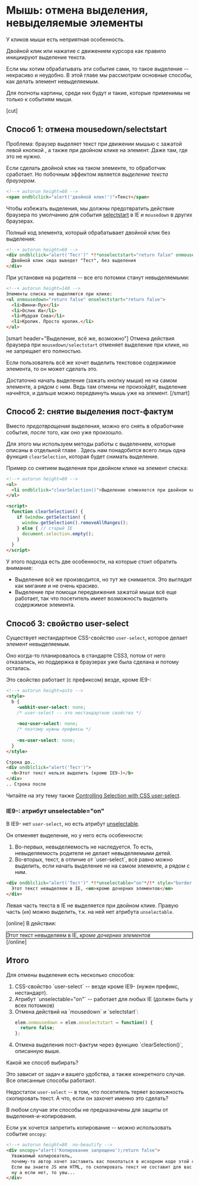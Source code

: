 # Мышь: отмена выделения, невыделяемые элементы

У кликов мыши есть неприятная особенность.

Двойной клик или нажатие с движением курсора как правило инициируют выделение текста.

Если мы хотим обрабатывать эти события сами, то такое выделение -- некрасиво и неудобно. В этой главе мы рассмотрим основные способы, как делать элемент невыделяемым. 

Для полноты картины, среди них будут и такие, которые применимы не только к событиям мыши.

[cut]

## Способ 1: отмена mousedown/selectstart

Проблема: браузер выделяет текст при движении мышью с зажатой левой кнопкой , а также при двойном клике на элемент. Даже там, где это не нужно.

Если сделать двойной клик на таком элементе, то обработчик сработает. Но побочным эффектом является *выделение текста браузером*.

```html
<!--+ autorun height=60 -->
<span ondblclick="alert('двойной клик!')">Текст</span>
```

Чтобы избежать выделения, мы должны предотвратить действие браузера по умолчанию для события [selectstart](http://msdn.microsoft.com/en-us/library/ms536969%28VS.85%29.aspx) в IE и `mousedown` в других браузерах.

Полный код элемента, который обрабатывает двойной клик без выделения:

```html
<!--+ autorun height=60 -->
<div ondblclick="alert('Тест')" *!*onselectstart="return false" onmousedown="return false"*/!*>
  Двойной клик сюда выведет "Тест", без выделения
</div>
```

При установке на родителя -- все его потомки станут невыделяемыми:

```html
<!--+ autorun height=140 -->
Элементы списка не выделяются при клике:
<ul onmousedown="return false" onselectstart="return false">
  <li>Винни-Пух</li>
  <li>Ослик Иа</li>
  <li>Мудрая Сова</li>
  <li>Кролик. Просто кролик.</li>
</ul>
```

[smart header="Выделение, всё же, возможно"]
Отмена действия браузера при `mousedown/selectstart` отменяет выделение при клике, но не запрещает его полностью.

Если пользователь всё же хочет выделить текстовое содержимое элемента, то он может сделать это. 

Достаточно начать выделение (зажать кнопку мыши) не на самом элементе, а рядом с ним. Ведь там отмены не произойдёт, выделение начнётся, и дальше можно передвинуть мышь уже на элемент.
[/smart]

## Способ 2: снятие выделения пост-фактум

Вместо *предотвращения* выделения, можно его снять в обработчике события, *после* того, как оно уже произошло.

Для этого мы используем методы работы с выделением, которые описаны в отдельной главе [](/range-textrange-selection). Здесь нам понадобится всего лишь одна функция `clearSelection`, которая будет снимать выделение.

Пример со снятием выделения при двойном клике на элемент списка:

```html
<!--+ autorun height=60 -->
<ul>
  <li ondblclick="clearSelection()">Выделение отменяется при двойном клике.</li>
</ul>

<script>
  function clearSelection() {
    if (window.getSelection) {
      window.getSelection().removeAllRanges();
    } else { // старый IE
      document.selection.empty();
    }
  }
</script>
```

У этого подхода есть две особенности, на которые стоит обратить внимание:

<ul>
<li>Выделение всё же производится, но тут же снимается. Это выглядит как мигание и не очень красиво.</li>
<li>Выделение при помощи передвижения зажатой мыши всё еще работает, так что посетитель имеет возможность выделить содержимое элемента.</li>
</ul>



## Способ 3: свойство user-select

Существует нестандартное CSS-свойство `user-select`, которое делает элемент невыделяемым.

Оно когда-то планировалось в стандарте CSS3, потом от него отказались, но поддержка в браузерах уже была сделана и потому осталась.

Это свойство работает (с префиксом) везде, кроме IE9-:

```html
<!--+ autorun height=auto -->
<style>
  b {
    -webkit-user-select: none;
    /* user-select -- это нестандартное свойство */
    
    -moz-user-select: none;
    /* поэтому нужны префиксы */
    
    -ms-user-select: none;
  }
</style>

Строка до..
<div ondblclick="alert('Тест')">
  <b>Этот текст нельзя выделить (кроме IE9-)</b>
</div>
.. Строка после
```

Читайте на эту тему также [Controlling Selection with CSS user-select](http://blogs.msdn.com/b/ie/archive/2012/01/11/controlling-selection-with-css-user-select.aspx).


### IE9-: атрибут unselectable="on"

В IE9- нет `user-select`, но есть атрибут [unselectable](http://msdn.microsoft.com/en-us/library/ms534706%28v=vs.85%29.aspx). 

Он отменяет выделение, но у него есть особенности:
<ol>
<li>Во-первых, невыделяемость не наследуется. То есть, невыделяемость родителя не делает невыделяемыми детей.</li>
<li>Во-вторых, текст, в отличие от `user-select`, всё равно можно выделить, если начать выделение не на самом элементе, а рядом с ним.</li>
</ol>

```html
<div ondblclick="alert('Тест')" *!*unselectable="on"*/!* style="border:1px solid black">
  Этот текст невыделяем в IE, <em>кроме дочерних элементов</em>
</div>
```

Левая часть текста в IE не выделяется при двойном клике. Правую часть (`em`) можно выделить, т.к. на ней нет атрибута `unselectable`. 

[online]
В действии:
<div ondblclick="alert('Тест')" unselectable="on" style="border:1px solid black">
  Этот текст невыделяем в IE, <em>кроме дочерних элементов</em>
</div>
[/online]


## Итого

Для отмены выделения есть несколько способов:

<ol>
<li>CSS-свойство `user-select` -- везде кроме IE9- (нужен префикс, нестандарт).</li>
<li>Атрибут `unselectable="on"` -- работает для любых IE (должен быть у всех потомков)</li>
<li>Отмена действий на `mousedown` и `selectstart`:

```js
elem.onmousedown = elem.onselectstart = function() {
  return false;
};
```

</li>
<li>Отмена выделения пост-фактум через функцию `clearSelection()`, описанную выше.</li>
</ol>

Какой же способ выбирать?

Это зависит от задач и вашего удобства, а также конкретного случая. Все описанные способы работают. 

Недостаток `user-select` -- в том, что посетитель теряет возможность скопировать текст. А что, если он захочет именно это сделать?

В любом случае эти способы не предназначены для защиты от выделения-и-копирования.

Если уж хочется запретить копирование -- можно использовать событие `oncopy`:

```html
<!--+ autorun height=80  no-beautify -->
<div oncopy="alert('Копирование запрещено');return false">
  Уважаемый копирователь, 
  почему-то автор хочет заставить вас покопаться в исходном коде этой страницы.
  Если вы знаете JS или HTML, то скопировать текст не составит для вас проблемы, 
  ну а если нет, то увы...
</div>
```

